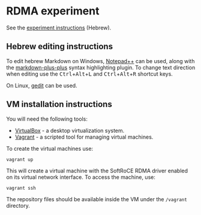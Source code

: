 # RDMA experiment

See the [experiment instructions](http://htmlpreview.github.io/?https://github.com/haggaie/rdma-experiment/blob/master/doc/RDMA-Experiment.html) (Hebrew).

## Hebrew editing instructions

To edit hebrew Markdown on Windows, [Notepad++](https://notepad-plus-plus.org/) can be used, 
along with the [markdown-plus-plus](https://github.com/Edditoria/markdown-plus-plus) syntax highlighting plugin.
To change text direction when editing use the <kbd>Ctrl</kbd>+<kbd>Alt</kbd>+<kbd>L</kbd> and 
<kbd>Ctrl</kbd>+<kbd>Alt</kbd>+<kbd>R</kbd> shortcut keys.

On Linux, [gedit](https://wiki.gnome.org/Apps/Gedit) can be used.

## VM installation instructions

You will need the following tools:

* [VirtualBox](https://www.virtualbox.org/wiki/Downloads) - a desktop virtualization system.
* [Vagrant](https://www.vagrantup.com/downloads.html) - a scripted tool for managing virtual machines.

To create the virtual machines use:

    vagrant up

This will create a virtual machine with the SoftRoCE RDMA driver enabled on its virtual network interface. To access
the machine, use:

    vagrant ssh

The repository files should be available inside the VM under the `/vagrant` directory.
